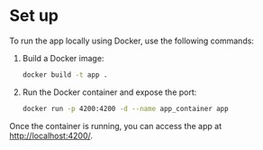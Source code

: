 # Set up

To run the app locally using Docker, use the following commands:

1. Build a Docker image:
    ```bash
    docker build -t app .
    ```

2. Run the Docker container and expose the port:
    ```bash
    docker run -p 4200:4200 -d --name app_container app
    ```

Once the container is running, you can access the app at [http://localhost:4200/](http://localhost:4200/).